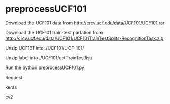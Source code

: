 # preprocessUCF101
Download the UCF101 data from http://crcv.ucf.edu/data/UCF101/UCF101.rar

Download the UCF101 train-test partation from http://crcv.ucf.edu/data/UCF101/UCF101TrainTestSplits-RecognitionTask.zip

Unzip UCF101 into ./UCF101/UCF-101/

Unzip label into ./UCF101/ucfTrainTestlist/

Run the python preprocessUCF101.py

Request:

keras

cv2
